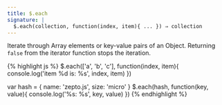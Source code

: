```yaml
---
title: $.each
signature: |
  $.each(collection, function(index, item){ ... }) ⇒ collection
---
```


Iterate through Array elements or key-value pairs of an Object. Returning
`false` from the iterator function stops the iteration.

{% highlight js %}
$.each(['a', 'b', 'c'], function(index, item){
  console.log('item %d is: %s', index, item)
})

var hash = { name: 'zepto.js', size: 'micro' }
$.each(hash, function(key, value){
  console.log('%s: %s', key, value)
})
{% endhighlight %}
